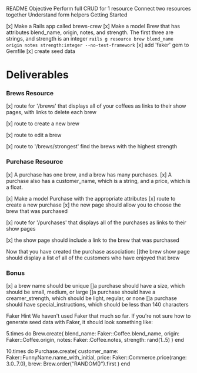 README
Objective
Perform full CRUD for 1 resource
Connect two resources together
Understand form helpers
Getting Started

[x] Make a Rails app called brews-crew
[x] Make a model Brew that has attributes blend_name, origin, notes, and strength. 
The first three are strings, and strength is an integer
`rails g resource brew blend_name origin notes strength:integer --no-test-framework`
[x] add 'faker' gem to Gemfile
[x] create seed data

# Deliverables
### Brews Resource
[x] route for '/brews' that displays all of your coffees as links to their show pages, with links to delete each brew
<!-- index, show, delete  -->
[x] route to create a new brew
<!-- new, create -->
[x] route to edit a brew
<!-- edit, update -->
[x] route to '/brews/strongest' find the brews with the highest strength
<!-- custom route -->


### Purchase Resource
[x] A purchase has one brew, and a brew has many purchases. 
[x] A purchase also has a customer_name, which is a string, and a price, which is a float.

[x] Make a model Purchase with the appropriate attributes
[x] route to create a new purchase
[x] the new page should allow you to choose the brew that was purchased
<!-- new, create -->

[x] route for '/purchases' that displays all of the purchases as links to their show pages
<!-- index -->
[x] the show page should include a link to the brew that was purchased
<!-- show -->
Now that you have created the purchase association:
[]the brew show page should display a list of all of the customers who have enjoyed that brew

### Bonus
[x] a brew name should be unique
[]a purchase should have a size, which should be small, medium, or large
[]a purchase should have a creamer_strength, which should be light, regular, or none
[]a purchase should have special_instructions, which should be less than 140 characters

Faker Hint
We haven't used Faker that much so far. If you're not sure how to generate seed data with Faker, it should look something like:

5.times do
  Brew.create(
    blend_name: Faker::Coffee.blend_name,
    origin: Faker::Coffee.origin,
    notes: Faker::Coffee.notes,
    strength: rand(1..5)
  )
end

10.times do
  Purchase.create(
    customer_name: Faker::FunnyName.name_with_initial,
    price: Faker::Commerce.price(range: 3.0..7.0),
    brew: Brew.order("RANDOM()").first
  )
end